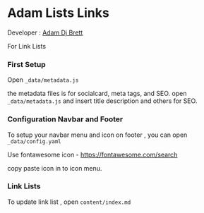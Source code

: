 # Adam Lists Links

Developer : [Adam Dj Brett](https://adamdjbrett.com)

For Link Lists

### First Setup

Open `_data/metadata.js`

the metadata files is for socialcard, meta tags, and SEO. open `_data/metadata.js` and insert title description and others for SEO.

### Configuration Navbar and Footer

To setup your navbar menu and icon on footer , you can open `_data/config.yaml`

Use fontawesome icon - https://fontawesome.com/search

copy paste icon in to icon menu.

### Link Lists

To update link list , open `content/index.md`


